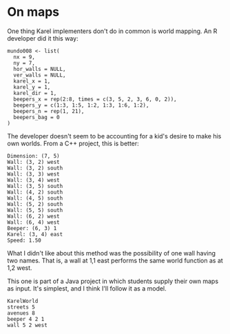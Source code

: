 # On maps

One thing Karel implementers don't do in common is world mapping. An R developer did it this way:

```
mundo008 <- list(
  nx = 9,
  ny = 7,
  hor_walls = NULL,
  ver_walls = NULL,
  karel_x = 1,
  karel_y = 1,
  karel_dir = 1,
  beepers_x = rep(2:8, times = c(3, 5, 2, 3, 6, 0, 2)),
  beepers_y = c(1:3, 1:5, 1:2, 1:3, 1:6, 1:2),
  beepers_n = rep(1, 21),
  beepers_bag = 0
)
```

The developer doesn't seem to be accounting for a kid's desire to make his own worlds. From a C++ project, this is better:


```
Dimension: (7, 5)
Wall: (3, 2) west
Wall: (3, 2) south
Wall: (3, 3) west
Wall: (3, 4) west
Wall: (3, 5) south
Wall: (4, 2) south
Wall: (4, 5) south
Wall: (5, 2) south
Wall: (5, 5) south
Wall: (6, 2) west
Wall: (6, 4) west
Beeper: (6, 3) 1
Karel: (3, 4) east
Speed: 1.50
```

What I didn't like about this method was the possibility of one wall having two names. That is, a wall at 1,1 east performs the same world function as at 1,2 west.

This one is part of a Java project in which students supply their own maps as input. It's simplest, and I think I'll follow it as a model.

```
KarelWorld
streets 5
avenues 8
beeper 4 2 1
wall 5 2 west
```